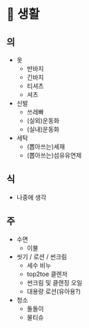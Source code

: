 # 󰏢 생활


## 의

- 옷
  - 반바지
  - 긴바지
  - 티셔츠
  - 셔츠
- 신발
  - 쓰레빠
  - (실외)운동화
  - (실내)운동화
- 세탁
  - (뽑아쓰는)세재
  - (뽑아쓰는)섬유유연제

## 식

- 나중에 생각


## 주

- 수면
  - 이불
- 씻기 / 로션 / 썬크림
  - 세수 비누
  - top2toe 클렌저
  - 썬크림 및 클렌징 오일
  - 대용량 로션(유아용?)
- 청소
  - 돌돌이
  - 물티슈
